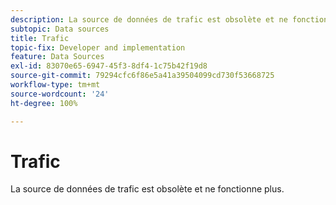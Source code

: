 ```yaml
---
description: La source de données de trafic est obsolète et ne fonctionne plus.
subtopic: Data sources
title: Trafic
topic-fix: Developer and implementation
feature: Data Sources
exl-id: 83070e65-6947-45f3-8df4-1c75b42f19d8
source-git-commit: 79294cfc6f86e5a41a39504099cd730f53668725
workflow-type: tm+mt
source-wordcount: '24'
ht-degree: 100%

---
```


# Trafic

La source de données de trafic est obsolète et ne fonctionne plus.
